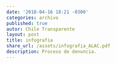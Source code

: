 ```yaml
---
date: '2018-04-16 18:21 -0300'
categories: archivo
published: true
autor: Chile Transparente
layout: post
title: infografia
share_url: /assets/infografia_ALAC.pdf
description: Proceso de denuncia.
---
```

